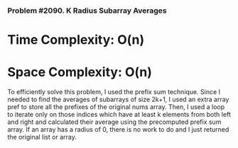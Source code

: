 ### Problem #2090. K Radius Subarray Averages

# Time Complexity: O(n)
# Space Complexity: O(n)

To efficiently solve this problem, I used the prefix sum technique. Since I needed to find the averages of subarrays of size 2k+1, I used an extra array pref to store all the prefixes of the original nums array. Then, I used a loop to iterate only on those indices which have at least k elements from both left and right and calculated their average using the precomputed prefix sum array. If an array has a radius of 0, there is no work to do and I just returned the original list or array.
